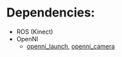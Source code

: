 # Dependencies:
- ROS (Kinect)
- OpenNI
   - [openni_launch](http://wiki.ros.org/openni_launch), [openni_camera](http://wiki.ros.org/openni_camera) 
